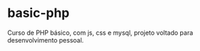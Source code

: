 # basic-php
Curso de PHP básico, com js, css e mysql, projeto voltado para desenvolvimento pessoal.
